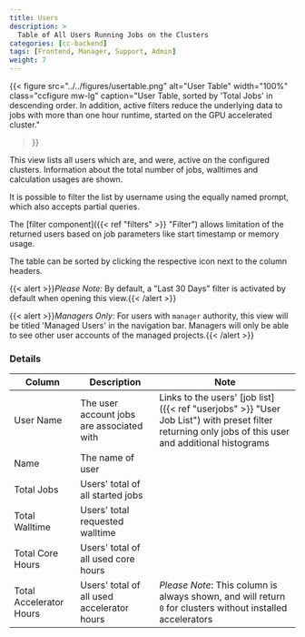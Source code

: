 ```yaml
---
title: Users
description: >
  Table of All Users Running Jobs on the Clusters
categories: [cc-backend]
tags: [Frontend, Manager, Support, Admin]
weight: 7
---
```


{{< figure src="../../figures/usertable.png" alt="User Table" width="100%" class="ccfigure mw-lg"
    caption="User Table, sorted by 'Total Jobs' in descending order. In addition, active filters reduce the underlying data to jobs with more than one hour runtime, started on the GPU accelerated cluster."
>}}

This view lists all users which are, and were, active on the configured clusters. Information about the total number of jobs, walltimes and calculation usages are shown.

It is possible to filter the list by username using the equally named prompt, which also accepts partial queries.

The [filter component]({{< ref "filters" >}} "Filter") allows limitation of the returned users based on job parameters like start timestamp or memory usage.

The table can be sorted by clicking the respective icon next to the column headers.

{{< alert >}}*Please Note:* By default, a "Last 30 Days" filter is activated by default when opening this view.{{< /alert >}}

{{< alert >}}*Managers Only:* For users with `manager` authority, this view will be titled 'Managed Users' in the navigation bar. Managers will only be able to see other user accounts of the managed projects.{{< /alert >}}

### Details

|Column|Description|Note|
|-----|-----------|----|
|User Name|The user account jobs are associated with|Links to the users' [job list]({{< ref "userjobs" >}} "User Job List") with preset filter returning only jobs of this user and additional histograms|
|Name|The name of user||
|Total Jobs|Users' total of all started jobs||
|Total Walltime|Users' total requested walltime||
|Total Core Hours|Users' total of all used core hours||
|Total Accelerator Hours|Users' total of all used accelerator hours|*Please Note*: This column is always shown, and will return `0` for clusters without installed accelerators|

